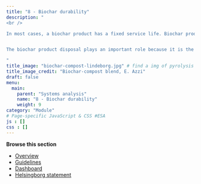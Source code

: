 ```yaml
---
title: "8 - Biochar durability"
description: "
<br />

In most cases, a biochar product has a fixed service life. Biochar product disposal (or end-of-life) refers to all handling operations that may occur until the materials are reused in other products (e.g. re-use in soil masses) or disposed in a final application (e.g. landfilling or soil amendement).


The biochar product disposal plays an important role because it is the phase that guarantees the biochar carbon storage over multiple decades to centuries (i.e. biochar is not burnt). The environment in which the biochar is placed also influences its permanence.

"
title_image: "biochar-compost-lindeborg.jpg" # find a img of pyrolysis oil and gas, or a burner of it, or a condenser...
title_image_credit: "Biochar-compost blend, E. Azzi"
draft: false
menu:
  main:
    parent: "Systems analysis"
    name: "8 - Biochar durability"
    weight: 9
category: "Module"
# Page-specific JavaScript & CSS #ESA
js : []
css : []
---
```


**Browse this section**
- [Overview](./overview/)
- [Guidelines](./guidelines/)
- [Dashboard](/stability/app/)
- [Helsingborg statement](/durability-statement/)
